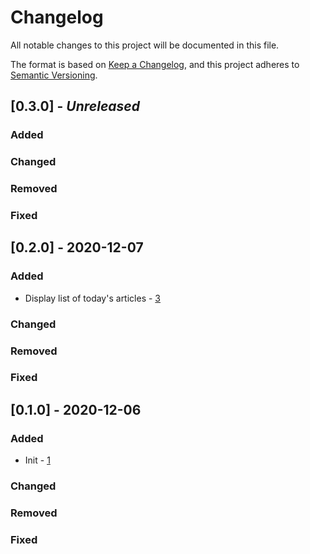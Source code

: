# Changelog

All notable changes to this project will be documented in this file.

The format is based on [Keep a Changelog](https://keepachangelog.com/en/1.0.0/),
and this project adheres to [Semantic Versioning](https://semver.org/spec/v2.0.0.html).

## [0.3.0] - _Unreleased_

### Added

### Changed

### Removed

### Fixed

## [0.2.0] - 2020-12-07

### Added

- Display list of today's articles - [3](https://github.com/alexlee-dev/post-time-tool/issues/3)

### Changed

### Removed

### Fixed

## [0.1.0] - 2020-12-06

### Added

- Init - [1](https://github.com/alexlee-dev/post-time-tool/issues/1)

### Changed

### Removed

### Fixed
